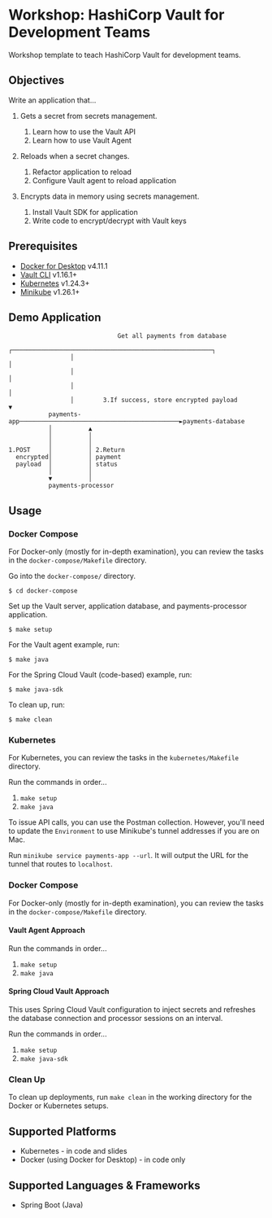 # Workshop: HashiCorp Vault for Development Teams

Workshop template to teach HashiCorp Vault for development teams.

## Objectives

Write an application that...

1. Gets a secret from secrets management.
   1. Learn how to use the Vault API
   1. Learn how to use Vault Agent

1. Reloads when a secret changes.
   1. Refactor application to reload
   1. Configure Vault agent to reload application

1. Encrypts data in memory using secrets
   management.
   1. Install Vault SDK for application
   1. Write code to encrypt/decrypt with Vault keys

## Prerequisites

- [Docker for Desktop](https://www.docker.com/products/docker-desktop/) v4.11.1
- [Vault CLI](https://www.vaultproject.io/docs/install) v1.16.1+
- [Kubernetes](https://kubernetes.io/docs/tasks/tools/#kubectl) v1.24.3+
- [Minikube](https://minikube.sigs.k8s.io/docs/start/) v1.26.1+


## Demo Application

```plaintext
                              Get all payments from database
                 ┌───────────────────────────────────────────────────────┐
                 │                                                       │
                 │                                                       │
                 │                                                       │
                 │        3.If success, store encrypted payload          ▼
           payments-app────────────────────────────────────────────►payments-database
           │          ▲
           │          │
           │          │
1.POST     │          │ 2.Return
  encrypted│          │ payment
  payload  │          │ status
           │          │
           ▼          │
           payments-processor
```

## Usage

### Docker Compose

For Docker-only (mostly for in-depth examination), you can review
the tasks in the `docker-compose/Makefile` directory.

Go into the `docker-compose/` directory.

```shell
$ cd docker-compose
```

Set up the Vault server, application database, and payments-processor
application.

```shell
$ make setup
```

For the Vault agent example, run:

```shell
$ make java
```

For the Spring Cloud Vault (code-based) example, run:

```shell
$ make java-sdk
```

To clean up, run:

```shell
$ make clean
```

### Kubernetes

For Kubernetes, you can review the tasks in the `kubernetes/Makefile` directory.

Run the commands in order...

1. `make setup`
1. `make java`

To issue API calls, you can use the Postman collection. However, you'll need
to update the `Environment` to use Minikube's tunnel addresses if you are on Mac.

Run `minikube service payments-app --url`. It will output the URL for the tunnel
that routes to `localhost`.

### Docker Compose

For Docker-only (mostly for in-depth examination), you can review
the tasks in the `docker-compose/Makefile` directory.

#### Vault Agent Approach

Run the commands in order...

1. `make setup`
1. `make java`

#### Spring Cloud Vault Approach

This uses Spring Cloud Vault configuration to inject secrets and refreshes
the database connection and processor sessions on an interval.

Run the commands in order...

1. `make setup`
1. `make java-sdk`

### Clean Up

To clean up deployments, run `make clean` in the working directory
for the Docker or Kubernetes setups.

## Supported Platforms

- Kubernetes - in code and slides
- Docker (using Docker for Desktop) - in code only

## Supported Languages & Frameworks

- Spring Boot (Java)